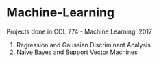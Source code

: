 # Machine-Learning

Projects done in COL 774 - Machine Learning, 2017

1. Regression and Gaussian Discriminant Analysis
2. Naive Bayes and Support Vector Machines 